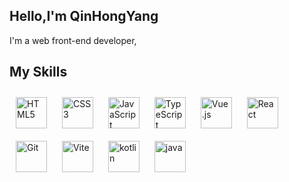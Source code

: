 ## Hello,I'm QinHongYang
   I'm a web front-end developer,


## My Skills

<div>  
<img style="margin: 10px" src="https://cdn.pixabay.com/photo/2017/08/05/11/16/logo-2582748_640.png" alt="HTML5" height="50" />  
<img style="margin: 10px" src="https://cdn.pixabay.com/photo/2017/08/05/11/16/logo-2582747_640.png" alt="CSS3" height="50" />  
<img style="margin: 10px" src="https://profilinator.rishav.dev/skills-assets/javascript-original.svg" alt="JavaScript" height="50" />  
<img style="margin: 10px" src="https://profilinator.rishav.dev/skills-assets/typescript-original.svg" alt="TypeScript" height="50" />  
<img style="margin: 10px" src="https://www.freelogovectors.net/wp-content/uploads/2021/08/vuejs-logo-freelogovectors.net_.png" alt="Vue.js" height="50" />
<img style="margin: 10px" src="https://profilinator.rishav.dev/skills-assets/react-original-wordmark.svg" alt="React" height="50" />  
<img style="margin: 10px" src="https://profilinator.rishav.dev/skills-assets/git-scm-icon.svg" alt="Git" height="50" />  
<img style="margin: 10px" src="https://camo.githubusercontent.com/61e102d7c605ff91efedb9d7e47c1c4a07cef59d3e1da202fd74f4772122ca4e/68747470733a2f2f766974656a732e6465762f6c6f676f2e737667" alt="Vite" height="50" />
<img style="margin: 10px" src="https://developer.android.com/images/cluster-illustrations/kotlin-hero.svg" alt="kotlin" height="50">
<img style="margin: 10px" src="https://www.oracle.com/a/tech/img/rc10-java-badge-3.png" alt="java" height="50">
<!-- <img style="margin: 10px" src=https://www.swift.org/assets/images/swift.svg" alt="swift" height="50"> -->
   
</div>
<br/>
